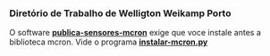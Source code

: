 ### Diretório de Trabalho de Welligton Weikamp Porto

O software **[publica-sensores-mcron](https://github.com/adenauery/Micropython/tree/main/Wellington_Weicamp_Porto/)** exige que voce instale antes a biblioteca mcron. Vide o programa **[instalar-mcron.py](https://github.com/adenauery/micropython/blob/main/instalar-mcron.py)**
